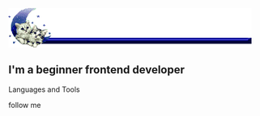 ![Header](https://github.com/krabik228/krabik228/blob/main/assets/cat.gif)

## I'm a beginner frontend developer

Languages and Tools

follow me